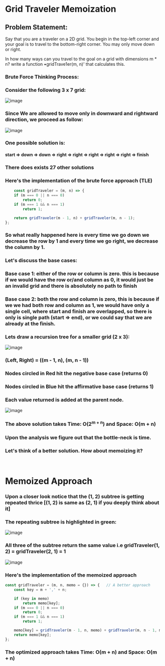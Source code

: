 # Grid Traveler Memoization 

## Problem Statement: 
Say that you are a traveler on a 2D grid. You begin in the
top-left corner and your goal is to travel to the bottom-right
corner. You may only move down or right.

In how many ways can you travel to the goal on a grid with
dimensions m * n?
write a function •gridTrave1er(m, n)' that calculates this.

### Brute Force Thinking Process:
### Consider the following 3 x 7 grid:
![image](https://github.com/Penguin5681/Dynamic-Algorithms/assets/85027012/06e55972-3ba5-4089-a0ab-104f98391cf3)


### Since We are allowed to move only in downward and rightward direction, we proceed as follow:
![image](https://github.com/Penguin5681/Dynamic-Algorithms/assets/85027012/1cab0fdd-e656-4ab0-b619-82a11adeeefe)

### One possible solution is: 
#### start => down => down => right => right => right => right => right => finish

### There does exists 27 other solutions

### Here's the implementation of the brute force approach (TLE)

```javascript
    const gridTraveler = (m, n) => {
    if (m === 0 || n === 0)       
        return 0;
    if (m === 1 && n === 1)
        return 1;

    return gridTraveler(m - 1, n) + gridTraveler(m, n - 1);   
};
```

### So what really happened here is every time we go down we decrease the row by 1 and every time we go right, we decrease the column by 1.

### Let's discuss the base cases:
### Base case 1: either of the row or column is zero. this is because if we would have the row or/and column as 0, it would just be an invalid grid and there is absolutely no path to finish
### Base case 2: both the row and column is zero, this is because if we we had both row and column as 1, we would have only a single cell, where start and finish are overlapped, so there is only is single path (start => end), or we could say that we are already at the finish.

### Lets draw a recursion tree for a smaller grid (2 x 3):
![image](https://github.com/Penguin5681/Dynamic-Algorithms/assets/85027012/9e72a194-f149-4bba-9c74-60ef890bc003)

### (Left, Right) = ((m - 1, n), (m, n - 1))
### Nodes circled in Red hit the negative base case (returns 0)
### Nodes circled in Blue hit the affirmative base case (returns 1)
### Each value returned is added at the parent node.

![image](https://github.com/Penguin5681/Dynamic-Algorithms/assets/85027012/d8a8a812-8d0e-4bbd-9074-1e3bc09fa59c)


### The above solution takes Time: O(2<sup>m + n</sup>) and Space: O(m + n)
### Upon the analysis we figure out that the bottle-neck is time.
### Let's think of a better solution. How about memoizing it?

<br>

# Memoized Approach

### Upon a closer look notice that the (1, 2) subtree is getting repeated thrice [(1, 2) is same as (2, 1) if you deeply think about it]

### The repeating subtree is highlighted in green:

![image](https://github.com/Penguin5681/Dynamic-Algorithms/assets/85027012/8f58b932-2f77-4eca-9d7c-e819f6c3dd9a)

### All three of the subtree return the same value i.e gridTraveler(1, 2) = gridTraveler(2, 1) = 1
![image](https://github.com/Penguin5681/Dynamic-Algorithms/assets/85027012/65154644-caaf-4528-b705-7779d3c19ed1)


### Here's the implementation of the memoized approach

```javascript
const gridTraveler = (m, n, memo = {}) => {   // A better approach
    const key = m + ',' + n;

    if (key in memo)
        return memo[key];
    if (m === 0 || n === 0)       
        return 0;
    if (m === 1 && n === 1)
        return 1;

    memo[key] = gridTraveler(m - 1, n, memo) + gridTraveler(m, n - 1, memo);
    return memo[key];
};
```

### The optimized approach takes Time: O(m + n) and Space: O(m + n)
